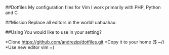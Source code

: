 ##Dotfiles
My configuration files for Vim
I work primarily with PHP, Python and C

##Mission
Replace all editors in the world! uahuahau

##Using
You would like to use in your setting?

*Clone https://github.com/andrezip/dotfiles.git
*Copy it to your home ($ ~/)
*Use new editor vim =)
